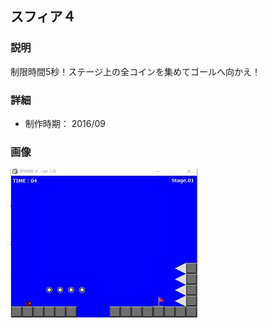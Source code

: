 ## スフィア４
### 説明
制限時間5秒！ステージ上の全コインを集めてゴールへ向かえ！

### 詳細
- 制作時期： 2016/09

### 画像
![ゲームの画像](./img/thumbnail/2016-09_スフィア４.jpg)